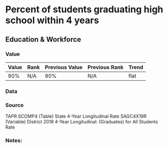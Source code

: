# Percent of students graduating high school within 4 years

## Education & Workforce

### Value

|  Value      | Rank        | Previous Value | Previous Rank | Trend | 
| ----------- | ----------- | ----------- | ----------- | -----------|
| 90%       |     N/A      |    90%     | N/A          | flat  

### Data

### Source
TAPR
SCOMP4 (Table)
State 4-Year Longitudinal Rate
SAGC4X19R (Variable)
District 2018 4-Year Longitudinal: (Graduates) for All Students Rate


### Notes: